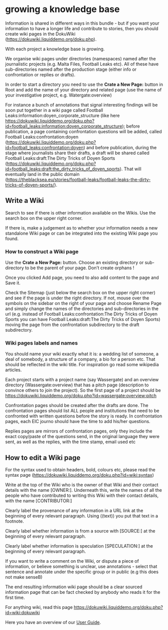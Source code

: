# growing a knowledge base 

Information is shared in different ways in this bundle - but if you want your information to have a longer life and contribute to stories, then you should create wiki pages in the DokuWiki (https://dokuwiki.liquiddemo.org/doku.php). 

With each project a knowledge base is growing. 

We organise wiki pages under directories (namespaces) named after the journalistic projects (e.g. Malta Files, Football Leaks etc). All of these have sub-directories named after the production stage (either info or confrontation or replies or drafts). 

In order to start a directory you need to use the **Crate a New Page:** button in Root and add the name of your directory and related page (use the name of your investigative project, e.g. Watergate:overview) 

For instance a bunch of annotations that signal interesting findings will be soon put together in a wiki page called Football Leaks:information:doyen_corporate_structure (like here https://dokuwiki.liquiddemo.org/doku.php?id=football_leaks:information:doyen_corporate_structure); before publication, a page containing confrontation questions will be added, called Football Leaks:confrontation:doyen (https://dokuwiki.liquiddemo.org/doku.php?id=football_leaks:confrontation:doyen) and before publication, during the stage where journalists share their drafts, a draft will be shared called Football Leaks:draft:The Dirty Tricks of Doyen Sports (https://dokuwiki.liquiddemo.org/doku.php?id=football_leaks:draft:the_dirty_tricks_of_doyen_sports). That will eventually land in the public domain (https://theblacksea.eu/stories/football-leaks/football-leaks-the-dirty-tricks-of-doyen-sports/).

## Write a Wiki

Search to see if there is other information available on the Wikis. Use the search box on the upper right corner. 

If there is, make a judgement as to whether your information needs a new standalone Wiki page or can be integrated into the existing Wiki page you found.

### How to construct a Wiki page

Use the **Crate a New Page:** button. Choose an existing directory or sub-directory to be the parent of your page. Don’t create orphans ! 

Once you clicked Add page, you need to also add content to the page and Save it. 

Check the Sitemap (just below the search box on the upper right corner) and see if the page is under the right directory. If not, mouse over the symbols on the sidebar on the right of your page and choose Rename Page and simply change the names of the directories and sub-directories in the url (e.g. instead of  Football Leaks:confrontation:The Dirty Tricks of Doyen Sports you can have  Football Leaks:draft:The Dirty Tricks of Doyen Sports) moving the page from the confrontation subdirectory to the draft subdirectory. 

### Wiki pages labels and names

You should name your wiki exactly what it is: a wedding list of someone, a deal of somebody, a structure of a company, a bio for a person etc. That should be reflected in the wiki title. For inspiration go read some wikipedia articles.

Each project starts with a project name (say Wassergate) and an overview directory (Wassergate:overview) that has a pitch page (description to convince others to join the project). So the first page of a project should be https://dokuwiki.liquiddemo.org/doku.php?id=wassergate:overview:pitch   

Confrontation pages should be created after the drafts are done. The confrontation pages should list ALL people and institutions that need to be confronted with written questions before the story is ready. In confrontation pages, each EIC journo should have the time to add his/her questions.

Replies pages are mirrors of confrontation pages, only they include the exact copy/paste of the questions send, in the original language they were sent, as well as the replies, with the time stamp, email used etc

## How to edit a Wiki page

For the syntax used to obtain headers, bold, colours etc, please read the syntax page (https://dokuwiki.liquiddemo.org/doku.php?id=wiki:syntax)

Write at the top of the Wiki who is the owner of that Wiki and their contact details with the name [OWNER:]. Underneath this, write the names of all the people who have contributed to writing this Wiki with their contact details, with the name [CONTRIBUTOR:]

Clearly label the provenance of any information in a URL link at the beginning of every relevant paragraph. Using ((text)) you put that text in a footnote.  

Clearly label whether information is from a source with [SOURCE:] at the beginning of every relevant paragraph.

Clearly label whether information is speculation [SPECULATION:] at the beginning of every relevant paragraph. 

If you want to write a comment on the Wiki, or dispute a piece of information, or believe something is unclear, use annotations - select that sentence and annotate under the specific group or in public (e.g this does not make senseB)
 
The end resulting information wiki page should be a clear sourced information page that can be fact checked by anybody who reads it for the first time.

For anything wiki, read this page https://dokuwiki.liquiddemo.org/doku.php?id=wiki:dokuwiki 

Here you have an overview of our [User Guide](https://github.com/liquidinvestigations/docs/wiki/User-Guide).
